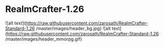 # RealmCrafter-1.26
![alt text](https://raw.githubusercontent.com/zarosath/RealmCrafter-Standard-1.26
/master/images/header_bg.jpg)
![alt text](https://raw.githubusercontent.com/zarosath/RealmCrafter-Standard-1.26
/master/images/header_mmorpg.gif)
